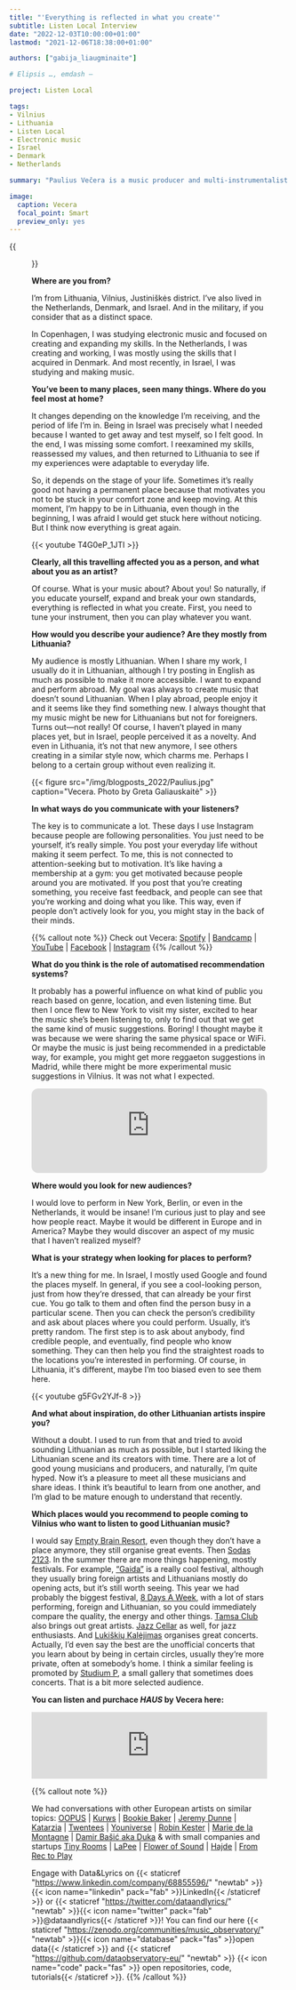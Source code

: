 ```yaml
---
title: "'Everything is reflected in what you create'"
subtitle: Listen Local Interview
date: "2022-12-03T10:00:00+01:00"
lastmod: "2021-12-06T18:38:00+01:00"

authors: ["gabija_liaugminaite"]

# Elipsis …, emdash —

project: Listen Local

tags:
- Vilnius
- Lithuania
- Listen Local
- Electronic music
- Israel
- Denmark
- Netherlands

summary: "Paulius Večera is a music producer and multi-instrumentalist based in Vilnius, Lithuania. Besides a solo project under the name of Vecera, he also creates and performs with Avis Rara, a jazztronica band, and is a core member of the electronic duo Fryzbye. He also is a talented hairstylist and owns his own brand Visai Nieko Haircut."

image:
  caption: Vecera
  focal_point: Smart
  preview_only: yes
---
```


{{<figure src="/img/blogposts_2022/vecera.jpg" caption="Vecera. Photo by Hagit Mia Krakovsky">}}

**Where are you from?**
  
I’m from Lithuania, Vilnius, Justiniškės district. I’ve also lived in the Netherlands, Denmark, and Israel. And in the military, if you consider that as a distinct space. 

In Copenhagen, I was studying electronic music and focused on creating and expanding my skills. In the Netherlands, I was creating and working, I was mostly using the skills that I acquired in Denmark. And most recently, in Israel, I was studying and making music. 

**You’ve been to many places, seen many things. Where do you feel most at home?**
  
It changes depending on the knowledge I’m receiving, and the period of life I’m in. Being in Israel was precisely what I needed because I wanted to get away and test myself, so I felt good. In the end, I was missing some comfort. I reexamined my skills, reassessed my values, and then returned to Lithuania to see if my experiences were adaptable to everyday life.

So, it depends on the stage of your life. Sometimes it’s really good not having a permanent place because that motivates you not to be stuck in your comfort zone and keep moving. At this moment, I’m happy to be in Lithuania, even though in the beginning, I was afraid I would get stuck here without noticing. But I think now everything is great again. 


{{< youtube T4G0eP_1JTI >}} <br>


**Clearly, all this travelling affected you as a person, and what about you as an artist?**
  
Of course. What is your music about? About you! So naturally, if you educate yourself, expand and break your own standards, everything is reflected in what you create. First, you need to tune your instrument, then you can play whatever you want. 

**How would you describe your audience? Are they mostly from Lithuania?**
  
My audience is mostly Lithuanian. When I share my work, I usually do it in Lithuanian, although I try posting in English as much as possible to make it more accessible. I want to expand and perform abroad. My goal was always to create music that doesn’t sound Lithuanian. When I play abroad, people enjoy it and it seems like they find something new. I always thought that my music might be new for Lithuanians but not for foreigners. Turns out—not really! Of course, I haven’t played in many places yet, but in Israel, people perceived it as a novelty. And even in Lithuania, it’s not that new anymore, I see others creating in a similar style now, which charms me. Perhaps I belong to a certain group without even realizing it. 


{{< figure src="/img/blogposts_2022/Paulius.jpg" caption="Vecera. Photo by Greta Galiauskaitė" >}}


**In what ways do you communicate with your listeners?**
  
The key is to communicate a lot. These days I use Instagram because people are following personalities. You just need to be yourself, it’s really simple. You post your everyday life without making it seem perfect. To me, this is not connected to attention-seeking but to motivation. It’s like having a membership at a gym: you get motivated because people around you are motivated. If you post that you’re creating something, you receive fast feedback, and people can see that you’re working and doing what you like. This way, even if people don’t actively look for you, you might stay in the back of their minds.

{{% callout note %}}
Check out Vecera: [Spotify](https://open.spotify.com/artist/401gNM3vL2Bq03NZe8PBT7?si=eojEnntBSpmXs_gYsUwBZA) | [Bandcamp](https://vecera.bandcamp.com/) | [YouTube](https://www.youtube.com/@pauliusveceris618) | [Facebook](https://www.facebook.com/paulveccera) | [Instagram](https://www.instagram.com/paulveccera/)
{{% /callout %}}
  
**What do you think is the role of automatised recommendation systems?**

It probably has a powerful influence on what kind of public you reach based on genre, location, and even listening time. But then I once flew to New York to visit my sister, excited to hear the music she’s been listening to, only to find out that we get the same kind of music suggestions. Boring! I thought maybe it was because we were sharing the same physical space or WiFi. Or maybe the music is just being recommended in a predictable way, for example, you might get more reggaeton suggestions in Madrid, while there might be more experimental music suggestions in Vilnius. It was not what I expected.

<iframe style="border-radius:12px" src="https://open.spotify.com/embed/track/5y7RS62OPIbiKoCHrFvNrP?utm_source=generator" width="100%" height="152" frameBorder="0" allowfullscreen="" allow="autoplay; clipboard-write; encrypted-media; fullscreen; picture-in-picture" loading="lazy"></iframe>


**Where would you look for new audiences?**
  
I would love to perform in New York, Berlin, or even in the Netherlands, it would be insane! I’m curious just to play and see how people react. Maybe it would be different in Europe and in America? Maybe they would discover an aspect of my music that I haven’t realized myself? 

**What is your strategy when looking for places to perform?**

It’s a new thing for me. In Israel, I mostly used Google and found the places myself. In general, if you see a cool-looking person, just from how they’re dressed, that can already be your first cue. You go talk to them and often find the person busy in a particular scene. Then you can check the person’s credibility and ask about places where you could perform. Usually, it’s pretty random. The first step is to ask about anybody, find credible people, and eventually, find people who know something. They can then help you find the straightest roads to the locations you’re interested in performing. Of course, in Lithuania, it's different,  maybe I’m too biased even to see them here. 

{{< youtube g5FGv2YJf-8 >}} <br>

**And what about inspiration, do other Lithuanian artists inspire you?**

Without a doubt. I used to run from that and tried to avoid sounding Lithuanian as much as possible, but I started liking the Lithuanian scene and its creators with time. There are a lot of good young musicians and producers, and naturally, I’m quite hyped. Now it’s a pleasure to meet all these musicians and share ideas. I think it’s beautiful to learn from one another, and I’m glad to be mature enough to understand that recently.

**Which places would you recommend to people coming to Vilnius who want to listen to good Lithuanian music?**

I would say [Empty Brain Resort](https://emptybrainresalt.us/), even though they don’t have a place anymore, they still organise great events. Then [Sodas 2123](https://sodas2123.lt/). In the summer there are more things happening, mostly festivals. For example, [“Gaida”](https://www.instagram.com/gaida_festival/) is a really cool festival, although they usually bring foreign artists and Lithuanians mostly do opening acts, but it’s still worth seeing. This year we had probably the biggest festival, [8 Days A Week](http://www.8festival.com/), with a lot of stars performing, foreign and Lithuanian, so you could immediately compare the quality, the energy and other things. [Tamsa Club](https://tamstaclub.lt/) also brings out great artists. [Jazz Cellar](https://www.vilniusjazzclub.lt/) as well, for jazz enthusiasts. And [Lukiškių Kalėjimas](https://www.lukiskiukalejimas.lt/pasivaiksciojimai/) organises great concerts. Actually, I’d even say the best are the unofficial concerts that you learn about by being in certain circles, usually they’re more private, often at somebody’s home. I think a similar feeling is promoted by [Studium P](https://www.facebook.com/studiump20/), a small gallery that sometimes does concerts. That is a bit more selected audience.  

**You can listen and purchace _HAUS_ by Vecera here:**
  
<iframe style="border: 0; width: 100%; height: 120px;" src="https://bandcamp.com/EmbeddedPlayer/album=107519001/size=large/bgcol=ffffff/linkcol=2ebd35/tracklist=false/artwork=small/transparent=true/" seamless><a href="https://vecera.bandcamp.com/album/haus">HAUS by Vecera</a></iframe>

{{% callout note %}}

We had conversations with other European artists on similar topics: 
[OOPUS](https://dataandlyrics.com/post/2022-11-09_oopus/) | [Kurws](https://dataandlyrics.com/post/2022-10-26_the_kurws/) | [Bookie Baker](https://dataandlyrics.com/post/2022-10-12-bookie-baker/) | [Jeremy Dunne](https://dataandlyrics.com/post/2021-12-03-rec_to_play/) | [Katarzia](https://dataandlyrics.com/post/2020-11-25-katarzia/) |  [Twentees](https://dataandlyrics.com/post/2020-11-18-where-they-understand-us/) | [Youniverse](https://dataandlyrics.com/post/2020-11-30-youniverse/) | [Robin Kester](/post/2020-11-11-listen-local-robin-kester/) | [Marie de la Montagne](/post/2021-07-15-marie_de_la_montagne/) | [Damir Bašić aka Duka](/post/2020-10-28-duka-mission/) & with small companies and startups [Tiny Rooms](https://dataandlyrics.com/post/2020-12-14-tinyrooms/) | [LaPee](http://localhost:4321/post/2021-03-10-lapee/) | [Flower of Sound](http://localhost:4321/post/2021-03-22-flower-of-sound/) | [Hajde](http://localhost:4321/post/2021-03-21-hajde/) | [From Rec to Play](/post/2021-12-03-rec_to_play/) 

Engage with Data&Lyrics on {{< staticref "https://www.linkedin.com/company/68855596/" "newtab" >}}{{< icon name="linkedin" pack="fab" >}}LinkedIn{{< /staticref >}} or {{< staticref "https://twitter.com/dataandlyrics/" "newtab" >}}{{< icon name="twitter" pack="fab" >}}@dataandlyrics{{< /staticref >}}! You can find our here {{< staticref "https://zenodo.org/communities/music_observatory/" "newtab" >}}{{< icon name="database" pack="fas" >}}open data{{< /staticref >}} and {{< staticref "https://github.com/dataobservatory-eu/" "newtab" >}} {{< icon name="code" pack="fas" >}} open repositories, code, tutorials{{< /staticref >}}.
{{% /callout %}}
